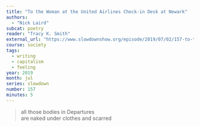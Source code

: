 ```yaml
---
title: "To the Woman at the United Airlines Check-in Desk at Newark"
authors:
  - "Nick Laird"
subcat: poetry
reader: "Tracy K. Smith"
external_url: "https://www.slowdownshow.org/episode/2019/07/02/157-to-the-woman-at-the-united-airlines-checkin-desk-at-newark"
course: society
tags:
  - writing
  - capitalism
  - feeling
year: 2019
month: jul
series: slowdown
number: 157
minutes: 5
---
```


> all those bodies in Departures  
are naked under clothes and scarred
